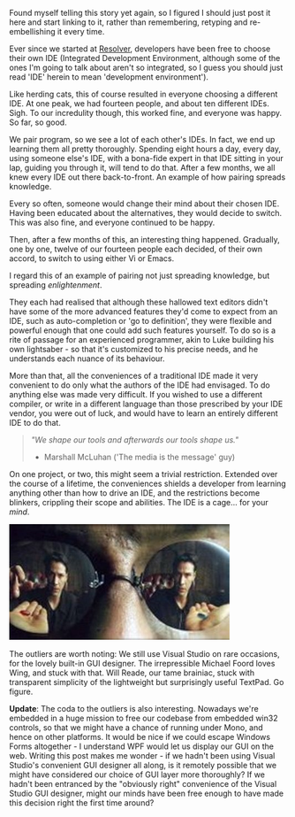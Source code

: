 <!--
.. title: The Great Resolver IDE Anecdote
.. slug: the-great-resolver-ide-anecdote
.. date: 2010-05-04 12:56:47-05:00
.. tags: geek,imho,software
-->

Found myself telling this story yet again, so I figured I should just
post it here and start linking to it, rather than remembering, retyping
and re-embellishing it every time.

Ever since we started at [Resolver](http://www.resolversystems.com/),
developers have been free to choose their own IDE (Integrated
Development Environment, although some of the ones I'm going to talk
about aren't so integrated, so I guess you should just read 'IDE' herein
to mean 'development environment').

Like herding cats, this of course resulted in everyone choosing a
different IDE. At one peak, we had fourteen people, and about ten
different IDEs. Sigh. To our incredulity though, this worked fine, and
everyone was happy. So far, so good.

We pair program, so we see a lot of each other's IDEs. In fact, we end
up learning them all pretty thoroughly. Spending eight hours a day,
every day, using someone else's IDE, with a bona-fide expert in that IDE
sitting in your lap, guiding you through it, will tend to do that. After
a few months, we all knew every IDE out there back-to-front. An example
of how pairing spreads knowledge.

Every so often, someone would change their mind about their chosen IDE.
Having been educated about the alternatives, they would decide to
switch. This was also fine, and everyone continued to be happy.

Then, after a few months of this, an interesting thing happened.
Gradually, one by one, twelve of our fourteen people each decided, of
their own accord, to switch to using either Vi or Emacs.

I regard this of an example of pairing not just spreading knowledge, but
spreading *enlightenment*.

They each had realised that although these hallowed text editors didn't
have some of the more advanced features they'd come to expect from an
IDE, such as auto-completion or 'go to definition', they were flexible
and powerful enough that one could add such features yourself. To do so
is a rite of passage for an experienced programmer, akin to Luke
building his own lightsaber - so that it's customized to his precise
needs, and he understands each nuance of its behaviour.

More than that, all the conveniences of a traditional IDE made it very
convenient to do only what the authors of the IDE had envisaged. To do
anything else was made very difficult. If you wished to use a different
compiler, or write in a different language than those prescribed by your
IDE vendor, you were out of luck, and would have to learn an entirely
different IDE to do that.

> *"We shape our tools and afterwards our tools shape us."*
>
> - Marshall McLuhan ('The media is the message' guy)

On one project, or two, this might seem a trivial restriction. Extended
over the course of a lifetime, the conveniences shields a developer from
learning anything other than how to drive an IDE, and the restrictions
become blinkers, crippling their scope and abilities. The IDE is a
cage... for your *mind*.

![](/files/2010/05/matrix_morpheus_red_blue_pill.jpg)

The outliers are worth noting: We still use Visual Studio on rare
occasions, for the lovely built-in GUI designer. The irrepressible
Michael Foord loves Wing, and stuck with that. Will Reade, our tame
brainiac, stuck with transparent simplicity of the lightweight but
surprisingly useful TextPad. Go figure.

**Update**: The coda to the outliers is also interesting. Nowadays we're
embedded in a huge mission to free our codebase from embedded win32
controls, so that we might have a chance of running under Mono, and
hence on other platforms. It would be nice if we could escape Windows
Forms altogether - I understand WPF would let us display our GUI on the
web. Writing this post makes me wonder - if we hadn't been using Visual
Studio's convenient GUI designer all along, is it remotely possible that
we might have considered our choice of GUI layer more thoroughly? If we
hadn't been entranced by the "obviously right" convenience of the Visual
Studio GUI designer, might our minds have been free enough to have made
this decision right the first time around?
